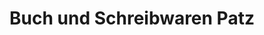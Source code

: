 ---
title: "Buch und Schreibwaren Patz"
url: /bad-bevensen/buch-und-schreibwaren-patz/
shop: Bücher
---